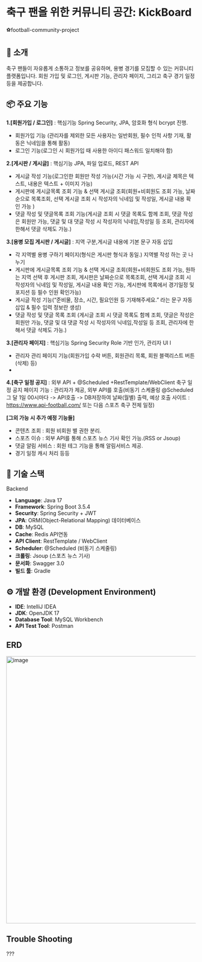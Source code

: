 # 축구 팬을 위한 커뮤니티 공간: KickBoard
⚽football-community-project

## 📝 소개
축구 팬들이 자유롭게 소통하고 정보를 공유하며, 용병 경기를 모집할 수 있는 커뮤니티 플랫폼입니다. 회원 가입 및 로그인, 게시판 기능, 관리자 페이지, 그리고 축구 경기 일정 등을 제공합니다.

## 📦 주요 기능
**1.[회원가입 / 로그인]** : 핵심기능 Spring Security, JPA, 암호화 형식 bcrypt 진행.
- 회원가입 기능 (관리자를 제외한 모든 사용자는 일반회원, 필수 인적 사항 기재, 활동은 닉네임을 통해 활동)
- 로그인 기능(로그인 시 회원가입 때 사용한 아이디 패스워드 일치해야 함)

**2.[게시판 / 게시글]** : 핵심기능 JPA, 파일 업로드, REST API
- 게시글 작성 기능(로그인한 회원만 작성 가능(시간 가능 시 구현), 게시글 제목은 텍스트, 내용은 텍스트 + 이미지 가능)
- 게시판에 게시글목록 조회 기능 & 선택 게시글 조회(회원+비회원도 조회 가능, 날짜순으로 목록조회, 선택 게시글 조회 시 작성자의 닉네임 및 작성일, 게시글 내용 확인 가능 )
- 댓글 작성 및 댓글목록 조회 기능(게시글 조회 시 댓글 목록도 함께 조회, 댓글 작성은 회원만 가능, 댓글 및 대 댓글 작성 시 작성자의 닉네임,작성일 등 조회, 관리자에 한해서 댓글 삭제도 가능.)

**3.[용병 모집 게시판 / 게시글]** : 지역 구분,게시글 내용에 기본 문구 자동 삽입
- 각 지역별 용병 구하기 페이지(형식은 게시판 형식과 동일.)
지역별 작성 하는 곳 나누기
- 게시판에 게시글목록 조회 기능 & 선택 게시글 조회(회원+비회원도 조회 가능, 원하는 지역 선택 후 게시판 조회, 게시판은 날짜순으로 목록조회, 선택 게시글 조회 시 작성자의 닉네임 및 작성일, 게시글 내용 확인 가능, 게시판에 목록에서 경기일정 및 포지션 등 필수 인원 확인가능)
- 게시글 작성 기능(“준비물, 장소, 시간, 필요인원 등 기재해주세요.” 라는 문구 자동 삽입 & 필수 입력 정보란 생성)
- 댓글 작성 및 댓글 목록 조회 (게시글 조회 시 댓글 목록도 함께 조회, 댓글은 작성은 회원만 가능, 댓글 및 대 댓글 작성 시 작성자의 닉네임,작성일 등 조회, 관리자에 한해서 댓글 삭제도 가능.)

**3.[관리자 페이지]** : 핵심기능 Spring Security Role 기반 인가, 관리자 UI
l 
- 관리자 관리 페이지 기능(회원가입 수락 버튼, 회원관리 목록, 회원 블랙리스트 버튼(삭제) 등)
- 
**4.[축구 일정 공지]** : 외부 API + @Scheduled +RestTemplate/WebClient
축구 일정 공지 페이지 기능 : 관리자가 제공, 외부 API를 호출(비동기 스케줄링 @Scheduled 그 달 1일 00시마다 -> API호출 -> DB저장하여 날짜(월별) 출력, 예상 호출 사이트 : https://www.api-football.com/ 또는 다음 스포츠 축구 전체 일정)

**[그외 가능 시 추가 예정 기능들]**
- 콘텐츠 조회 : 회원 비회원 별 권한 분리.
- 스포츠 이슈 : 외부 API를 통해 스포츠 뉴스 기사 확인 가능.(RSS or Jsoup)
- 댓글 알림 서비스 : 회원 테그 기능을 통해 알림서비스 제공.
- 경기 일정 캐시 처리 등등


## 🔧 기술 스택
Backend
- **Language**: Java 17
- **Framework**: Spring Boot 3.5.4
- **Security**: Spring Security + JWT 
- **JPA**: ORM(Object-Relational Mapping)
데이터베이스
- **DB**: MySQL
- **Cache**: Redis
API연동
- **API Client**: RestTemplate / WebClient
- **Scheduler**: @Scheduled
(비동기 스케줄링)
- **크롤링**: Jsoup (스포츠 뉴스 기사)
- **문서화**: Swagger 3.0
- **빌드 툴**: Gradle

## ⚙️ 개발 환경 (Development Environment)
- **IDE**: IntelliJ IDEA
- **JDK**: OpenJDK 17
- **Database Tool**: MySQL Workbench
- **API Test Tool**: Postman

## ERD
<img width="1103" height="709" alt="image" src="https://github.com/user-attachments/assets/ace3aa5f-ff84-4236-9fc8-00fda6f9d7a4" />



## Trouble Shooting
???
